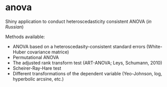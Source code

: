 anova
=====

Shiny application to conduct heteroscedasticity consistent ANOVA (*in Russian*)

Methods available:
- ANOVA based on a heteroscedasity-consistent standard errors (White-Huber covariance matrice)
- Permutational ANOVA
- The adjusted rank transform test (ART-ANOVA; Leys, Schumann, 2010)
- Scheirer-Ray-Hare test
- Different transformations of the dependent variable (Yeo-Johnson, log, hyperbolic arcsine, etc.)
